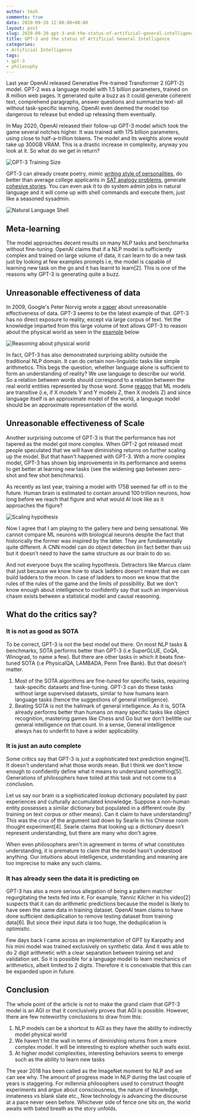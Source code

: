 ```yaml
---
author: tmzh
comments: true
date: 2020-09-20 12:00:00+08:00
layout: post
slug: 2020-09-20-gpt-3-and-the-status-of-artificial-general-intelligence
title: GPT-3 and the status of Artificial General Intelligence 
categories:
- Artificial Intelligence 
tags:
- gpt-3
- philosophy 
---
```


Last year OpenAI released Generative Pre-trained Transformer 2 (GPT-2) model. GPT-2 was a language model with 1.5 billion parameters, trained on 8 million web pages. It generated quite a buzz as it could generate coherent text, comprehend paragraphs, answer questions and summarize text- all without task-specific learning. OpenAI even deemed the model too dangerous to release but  ended up releasing them eventually.

In May 2020, OpenAI released their follow-up GPT-3 model which took the game several notches higher. It was trained with 175 billion parameters, using close to half-a-trillion tokens. The model and its weights alone would take up 300GB VRAM. This is a drastic increase in complexity, anyway you look at it. So what do we get in return?

![GPT-3 Training Size](/images/2020-09-26-gpt-3-training-size.png)

<!--more-->

GPT-3 can already create poetry, mimic [writing style of personalities](https://www.gwern.net/GPT-3#literary-parodies), do better than average college applicants in  [SAT analogy problems](https://arxiv.org/pdf/2005.14165.pdf#page=25), generate [cohesive stories](https://medium.com/@aidungeon/ai-dungeon-dragon-model-upgrade-7e8ea579abfe). You can even ask it to do system admin jobs in natural language and it will come up with shell commands and execute them, just like a seasoned sysadmin. 

![Natural Language Shell](/images/2020-09-26-nlsh.png)


## Meta-learning
The model approaches decent results on many NLP tasks and benchmarks without fine-tuning. OpenAI claims that if a NLP model is sufficiently complex and trained on large volume of data, it can learn to do a new task just by looking at few examples prompts i.e, the model is capable of learning new task on the go and it has learnt to learn[2]. This is one of the reasons why GPT-3 is generating quite a buzz. 

## Unreasonable effectiveness of data
In 2009, Google's Peter Norvig wrote a [paper](https://static.googleusercontent.com/media/research.google.com/en//pubs/archive/35179.pdf) about unreasonable effectiveness of data. GPT-3 seems to be the latest example of that. GPT-3 has no direct exposure to reality, except via large corpus of text. Yet the knowledge imparted from this large volume of text allows GPT-3 to reason about the physical world as seen in the [example](https://www.lesswrong.com/posts/L5JSMZQvkBAx9MD5A/to-what-extent-is-gpt-3-capable-of-reasoning) below 

![Reasoning about physical world](/images/2020-09-26-reasoning.png)

In fact, GPT-3 has also demonstrated surprising ability outside the traditional NLP domain. It can do certain non-linguistic tasks like simple arithmetics. This begs the question, whether language alone is sufficient to form an understanding of reality? We use language to describe our world. So a relation between words should correspond to a relation between the real world entities represented by those word. Some [reason](https://deponysum.com/2020/01/16/recent-advances-in-natural-language-processing-some-woolly-speculations/) that ML models are transitive (i.e, if X models Y and Y models Z, then X models Z) and since language itself is an approximate model of the world, a language model should be an approximate representation of the world. 

## Unreasonable effectiveness of Scale
Another surprising outcome of GPT-3 is that the performance has not tapered as the model got more complex. When GPT-2 got released most people speculated that we will have diminishing returns on further scaling up the model. But that hasn't happened with GPT-3. With a more complex model, GPT-3 has shown big improvements in its performance and seems to get better at learning new tasks (see the widening gap between zero-shot and few shot benchmarks).

As recently as last year, training a model with 175B seemed far off in to the future. Human brain is estimated to contain around 100 trillion neurons, how long before we reach that figure and what would AI look like as it approaches the figure? 

![Scaling hypothesis](/images/2020-09-26-scaling-hypothesis.png)

Now I agree that I am playing to the gallery here and being sensational. We cannot compare ML neurons with biological neurons despite the fact that historically the former was inspired by the latter. They are fundamentally quite different. A CNN model can do object detection (in fact better than us) but it doesn't need to have the same structure as our brain to do so.

And not everyone buys the scaling hypothesis. Detractors like Marcus claim that just because we know how to stack ladders doesn't meant that we can build ladders to the moon. In case of ladders to moon we know that the rules of the rules of the game and the limits of possibility. But we don't know enough about intelligence to confidently say that such an impervious chasm exists between a statistical model and causal reasoning. 


## What do the critics say?
### It is not as good as SOTA
To be correct, GPT-3 is not the best model out there. On most NLP tasks & benchmarks, SOTA performs better than GPT-3 (i.e SuperGLUE, CoQA, Winograd, to name a few). But there are other tasks in which it beats fine-tuned SOTA (i.e PhysicalQA, LAMBADA, Penn Tree Bank). But that doesn't matter.

1. Most of the SOTA algorithms are fine-tuned for specific tasks, requiring task-specific datasets and fine-tuning. GPT-3 can do these tasks without large supervised datasets, similar to how humans learn language tasks (hence the suggestions of general intelligence). 
2. Beating SOTA is not the hallmark of general intelligence. As it is, SOTA already performs better than humans on many specific tasks like object recognition, mastering games like Chess and Go but we don’t belittle our general intelligence on that count. In a sense, General intelligence always has to underfit to have a wider applicability. 
	
### It is just an auto complete
Some critics say that GPT-3 is just a sophisticated text prediction engine[1]. It doesn't understand what those words mean. But I think we don't know enough to confidently define what it means to understand something[5]. Generations of philosophers have toiled at this task and not come to a conclusion.

Let us say our brain is a sophisticated lookup dictionary populated by past experiences and culturally accumulated knowledge. Suppose a non-human entity possesses a similar dictionary but populated in a different route (by training on text corpus or other means). Can it claim to have understanding? This was the crux of the argument laid down by Searle in his Chinese room thought experiment[4]. Searle claims that looking up a dictionary doesn't represent understanding, but there are many who don't agree. 

When even philosophers aren't in agreement in terms of what constitutes understanding, it is premature to claim that the model hasn't understood anything. Our intuitions about intelligence, understanding and meaning are too imprecise to make any such claims. 

### It has already seen the data it is predicting on
GPT-3 has also a more serious allegation of being a pattern matcher regurgitating the texts fed into it. For example, Yannic Kilcher in his video[2] suspects that it can do arithmetic predictions because the model is likely to have seen the same data in training dataset. OpenAI team claims to have done sufficient deduplication to remove testing dataset from training data[6]. But since their input data is too huge, the deduplication is optimistic.

Few days back I came across an implementation of GPT by Karpathy and his mini model was trained exclusively on synthetic data. And it was able to do 2 digit arithmetic with a clear separation between training set and validation set. So it is possible for a language model to learn mechanics of arithmetics, albeit limited to 2 digits. Therefore it is conceivable that this can be expanded upon in future.


## Conclusion
The whole point of the article is not to make the grand claim that GPT-3 model is an AGI or that it conclusively proves that AGI is possible. However, there are few noteworthy conclusions to draw from this:
1. NLP models can be a shortcut to AGI as they have the ability to indirectly model physical world
2. We haven't hit the wall in terms of diminishing returns from a more complex model. It will be interesting to explore whether such walls exist.
3. At higher model complexities, interesting behaviors seems to emerge such as the ability to learn new tasks

The year 2018 has been called as the ImageNet moment for NLP and we can see why. The amount of progress made in NLP during the last couple of years is staggering. For millennia philosophers used to construct thought experiments and argue about consciousness, the nature of knowledge, innateness vs blank slate etc., Now technology is advancing the discourse at a pace never seen before. Whichever side of fence one sits on, the world awaits with bated breath as the story unfolds.
